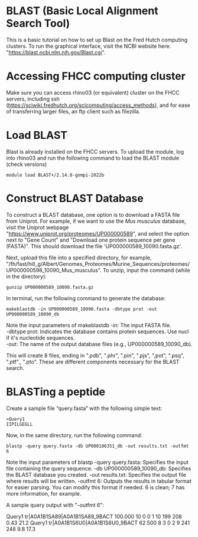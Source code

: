 # BLAST (Basic Local Alignment Search Tool)
This is a basic tutorial on how to set up Blast on the Fred Hutch computing clusters. To run the graphical interface, visit the NCBI website here: "https://blast.ncbi.nlm.nih.gov/Blast.cgi".

# Accessing FHCC computing cluster
Make sure you can access rhino03 (or equivalent) cluster on the FHCC servers, including ssh (https://sciwiki.fredhutch.org/scicomputing/access_methods), and for ease of transferring larger files, an ftp client such as filezilla.

# Load BLAST
Blast is already installed on the FHCC servers.  To upload the module, log into rhino03 and run the following command to load the BLAST module (check versions) 
```
module load BLAST+/2.14.0-gompi-2022b
```

# Construct BLAST Database
To construct a BLAST database, one option is to download a FASTA file from Uniprot.  For example, if we want to use the _Mus musculus_ database, visit the Uniprot webpage "https://www.uniprot.org/proteomes/UP000000589", and select the option next to "Gene Count" and "Download one protein sequence per gene (FASTA)".  This should download the file 'UP000000589_10090.fasta.gz'.  

Next, upload this file into a specified directory, for example, "/fh/fast/hill_g/Albert/Genomes_Proteomes/Murine_Sequences/proteomes/UP000000598_10090_Mus_musculus".  To unzip, input the command (while in the directory):
```
gunzip UP000000589_10090.fasta.gz
```
In terminal, run the following command to generate the database:
```
makeblastdb -in UP000000589_10090.fasta -dbtype prot -out UP000000589_10090_db
```
Note the input parameters of makeblastdb
-in: The input FASTA file.  
-dbtype prot: Indicates the database contains protein sequences. Use nucl if it's nucleotide sequences.  
-out: The name of the output database files (e.g., UP000000589_10090_db).  

This will create 8 files, ending in ".pdb", ".phr", ".pin", ".pjs", ",pot", ".psq", ".ptf"., ".pto".  These are different components necessary for the BLAST search.

# BLASTing a peptide
Create a sample file “query.fasta” with the following simple text:
```
>Query1
IIPILGEGLL
```
Now, in the same directory, run the following command:
```
blastp -query query.fasta -db UP000186351_db -out results.txt -outfmt 6
```
Note the input parameters of blastp
-query query.fasta: Specifies the input file containing the query sequence.
-db UP000000589_10090_db: Specifies the BLAST database you created.
-out results.txt: Specifies the output file where results will be written.
-outfmt 6: Outputs the results in tabular format for easier parsing. You can modify this format if needed. 6 is clean; 7 has more information, for example.

A sample query output with "-outfmt 6":

Query1  tr|A0A1B1SA89|A0A1B1SA89_9BACT  100.000 10      0       0       1       10      199     208     0.43    21.2
Query1  tr|A0A1B1S6U0|A0A1B1S6U0_9BACT  62.500  8       3       0       2       9       241     248     9.8     17.3



